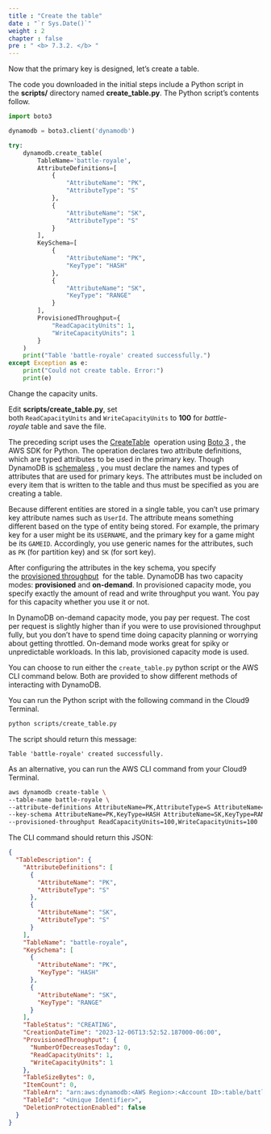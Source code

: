 ```yaml
---
title : "Create the table"
date : "`r Sys.Date()`"
weight : 2
chapter : false
pre : " <b> 7.3.2. </b> "
---
```


Now that the primary key is designed, let’s create a table.

The code you downloaded in the initial steps include a Python script in the **scripts/** directory named **create_table.py**. The Python script’s contents follow.

```py
import boto3

dynamodb = boto3.client('dynamodb')

try:
    dynamodb.create_table(
        TableName='battle-royale',
        AttributeDefinitions=[
            {
                "AttributeName": "PK",
                "AttributeType": "S"
            },
            {
                "AttributeName": "SK",
                "AttributeType": "S"
            }
        ],
        KeySchema=[
            {
                "AttributeName": "PK",
                "KeyType": "HASH"
            },
            {
                "AttributeName": "SK",
                "KeyType": "RANGE"
            }
        ],
        ProvisionedThroughput={
            "ReadCapacityUnits": 1,
            "WriteCapacityUnits": 1
        }
    )
    print("Table 'battle-royale' created successfully.")
except Exception as e:
    print("Could not create table. Error:")
    print(e)
```

Change the capacity units.

Edit **scripts/create_table.py**, set both `ReadCapacityUnits` and `WriteCapacityUnits` to **100** for _battle-royale_ table and save the file.

The preceding script uses the [CreateTable](https://docs.aws.amazon.com/amazondynamodb/latest/APIReference/API_CreateTable.html)  operation using [Boto 3](https://boto3.amazonaws.com/v1/documentation/api/latest/index.html) , the AWS SDK for Python. The operation declares two attribute definitions, which are typed attributes to be used in the primary key. Though DynamoDB is [schemaless](https://docs.aws.amazon.com/amazondynamodb/latest/developerguide/SQLtoNoSQL.CreateTable.html) , you must declare the names and types of attributes that are used for primary keys. The attributes must be included on every item that is written to the table and thus must be specified as you are creating a table.

Because different entities are stored in a single table, you can’t use primary key attribute names such as `UserId`. The attribute means something different based on the type of entity being stored. For example, the primary key for a user might be its `USERNAME`, and the primary key for a game might be its `GAMEID`. Accordingly, you use generic names for the attributes, such as `PK` (for partition key) and `SK` (for sort key).

After configuring the attributes in the key schema, you specify the [provisioned throughput](https://docs.aws.amazon.com/amazondynamodb/latest/developerguide/HowItWorks.ReadWriteCapacityMode.html)  for the table. DynamoDB has two capacity modes: **provisioned** and **on-demand**. In provisioned capacity mode, you specify exactly the amount of read and write throughput you want. You pay for this capacity whether you use it or not.

In DynamoDB on-demand capacity mode, you pay per request. The cost per request is slightly higher than if you were to use provisioned throughput fully, but you don’t have to spend time doing capacity planning or worrying about getting throttled. On-demand mode works great for spiky or unpredictable workloads. In this lab, provisioned capacity mode is used.

You can choose to run either the `create_table.py` python script or the AWS CLI command below. Both are provided to show different methods of interacting with DynamoDB.

You can run the Python script with the following command in the Cloud9 Terminal.

```sh
python scripts/create_table.py
```

The script should return this message:

```text
Table 'battle-royale' created successfully.
```

As an alternative, you can run the AWS CLI command from your Cloud9 Terminal.

```sh
aws dynamodb create-table \
--table-name battle-royale \
--attribute-definitions AttributeName=PK,AttributeType=S AttributeName=SK,AttributeType=S \
--key-schema AttributeName=PK,KeyType=HASH AttributeName=SK,KeyType=RANGE \
--provisioned-throughput ReadCapacityUnits=100,WriteCapacityUnits=100
```

The CLI command should return this JSON:

```json
{
  "TableDescription": {
    "AttributeDefinitions": [
      {
        "AttributeName": "PK",
        "AttributeType": "S"
      },
      {
        "AttributeName": "SK",
        "AttributeType": "S"
      }
    ],
    "TableName": "battle-royale",
    "KeySchema": [
      {
        "AttributeName": "PK",
        "KeyType": "HASH"
      },
      {
        "AttributeName": "SK",
        "KeyType": "RANGE"
      }
    ],
    "TableStatus": "CREATING",
    "CreationDateTime": "2023-12-06T13:52:52.187000-06:00",
    "ProvisionedThroughput": {
      "NumberOfDecreasesToday": 0,
      "ReadCapacityUnits": 1,
      "WriteCapacityUnits": 1
    },
    "TableSizeBytes": 0,
    "ItemCount": 0,
    "TableArn": "arn:aws:dynamodb:<AWS Region>:<Account ID>:table/battle-royale",
    "TableId": "<Unique Identifier>",
    "DeletionProtectionEnabled": false
  }
}
```